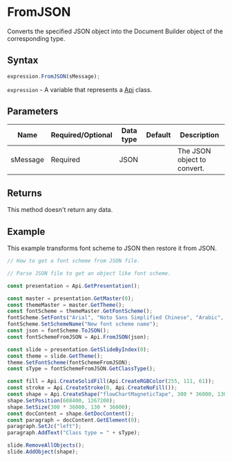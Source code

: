 # FromJSON

Converts the specified JSON object into the Document Builder object of the corresponding type.

## Syntax

```javascript
expression.FromJSON(sMessage);
```

`expression` - A variable that represents a [Api](../Api.md) class.

## Parameters

| **Name** | **Required/Optional** | **Data type** | **Default** | **Description** |
| ------------- | ------------- | ------------- | ------------- | ------------- |
| sMessage | Required | JSON |  | The JSON object to convert. |

## Returns

This method doesn't return any data.

## Example

This example transforms font scheme to JSON then restore it from JSON.

```javascript editor-pptx
// How to get a font scheme from JSON file.

// Parse JSON file to get an object like font scheme.

const presentation = Api.GetPresentation();

const master = presentation.GetMaster(0);
const themeMaster = master.GetTheme();
const fontScheme = themeMaster.GetFontScheme();
fontScheme.SetFonts("Arial", "Noto Sans Simplified Chinese", "Arabic", "Times New Roman", "Noto Serif Simplified Chinese", "Arabic", "New font scheme");
fontScheme.SetSchemeName("New font scheme name");
const json = fontScheme.ToJSON();
const fontSchemeFromJSON = Api.FromJSON(json);

const slide = presentation.GetSlideByIndex(0);
const theme = slide.GetTheme();
theme.SetFontScheme(fontSchemeFromJSON);
const sType = fontSchemeFromJSON.GetClassType();

const fill = Api.CreateSolidFill(Api.CreateRGBColor(255, 111, 61));
const stroke = Api.CreateStroke(0, Api.CreateNoFill());
const shape = Api.CreateShape("flowChartMagneticTape", 300 * 36000, 130 * 36000, fill, stroke);
shape.SetPosition(608400, 1267200);
shape.SetSize(300 * 36000, 130 * 36000);
const docContent = shape.GetDocContent();
const paragraph = docContent.GetElement(0);
paragraph.SetJc("left");
paragraph.AddText("Class type = " + sType);

slide.RemoveAllObjects();
slide.AddObject(shape);

```
